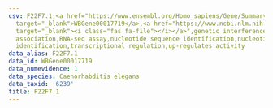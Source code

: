 ```yaml
---
csv: F22F7.1,<a href="https://www.ensembl.org/Homo_sapiens/Gene/Summary?db=core;g=WBGene00017719"
  target="_blank">WBGene00017719</a>,<a href="https://www.ncbi.nlm.nih.gov/pubmed/27496166"
  target="_blank"><i class="fas fa-file"></i></a>",genetic interference,functional
  association,RNA-seq assay,nucleotide sequence identification,nucleotide sequence
  identification,transcriptional regulation,up-regulates activity
data_alias: F22F7.1
data_id: WBGene00017719
data_numevidence: 1
data_species: Caenorhabditis elegans
data_taxid: '6239'
title: F22F7.1
---
```


